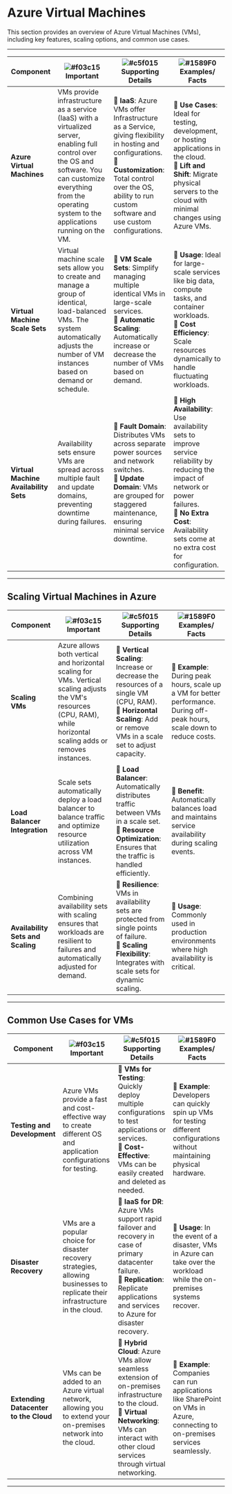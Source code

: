 # Azure Virtual Machines

This section provides an overview of Azure Virtual Machines (VMs), including key features, scaling options, and common use cases.

---

| **Component**              | ![#f03c15](https://placehold.co/15x15/f03c15/f03c15.png) **Important** | ![#c5f015](https://placehold.co/15x15/c5f015/c5f015.png) **Supporting Details** | ![#1589F0](https://placehold.co/15x15/1589F0/1589F0.png) **Examples/ Facts** |
|----------------------------|----------------------------------|-----------------------------------------|----------------------------------------------|
| **Azure Virtual Machines** | VMs provide infrastructure as a service (IaaS) with a virtualized server, enabling full control over the OS and software. You can customize everything from the operating system to the applications running on the VM. | 🔹 **IaaS**: Azure VMs offer Infrastructure as a Service, giving flexibility in hosting and configurations. <br> 🔹 **Customization**: Total control over the OS, ability to run custom software and use custom configurations. | 🔹 **Use Cases**: Ideal for testing, development, or hosting applications in the cloud. <br> 🔹 **Lift and Shift**: Migrate physical servers to the cloud with minimal changes using Azure VMs. |
| **Virtual Machine Scale Sets** | Virtual machine scale sets allow you to create and manage a group of identical, load-balanced VMs. The system automatically adjusts the number of VM instances based on demand or schedule. | 🔹 **VM Scale Sets**: Simplify managing multiple identical VMs in large-scale services. <br> 🔹 **Automatic Scaling**: Automatically increase or decrease the number of VMs based on demand. | 🔹 **Usage**: Ideal for large-scale services like big data, compute tasks, and container workloads. <br> 🔹 **Cost Efficiency**: Scale resources dynamically to handle fluctuating workloads. |
| **Virtual Machine Availability Sets** | Availability sets ensure VMs are spread across multiple fault and update domains, preventing downtime during failures. | 🔹 **Fault Domain**: Distributes VMs across separate power sources and network switches. <br> 🔹 **Update Domain**: VMs are grouped for staggered maintenance, ensuring minimal service downtime. | 🔹 **High Availability**: Use availability sets to improve service reliability by reducing the impact of network or power failures. <br> 🔹 **No Extra Cost**: Availability sets come at no extra cost for configuration. |

---

## Scaling Virtual Machines in Azure

| **Component**              | ![#f03c15](https://placehold.co/15x15/f03c15/f03c15.png) **Important** | ![#c5f015](https://placehold.co/15x15/c5f015/c5f015.png) **Supporting Details** | ![#1589F0](https://placehold.co/15x15/1589F0/1589F0.png) **Examples/ Facts** |
|----------------------------|----------------------------------|-----------------------------------------|----------------------------------------------|
| **Scaling VMs**            | Azure allows both vertical and horizontal scaling for VMs. Vertical scaling adjusts the VM's resources (CPU, RAM), while horizontal scaling adds or removes instances. | 🔹 **Vertical Scaling**: Increase or decrease the resources of a single VM (CPU, RAM). <br> 🔹 **Horizontal Scaling**: Add or remove VMs in a scale set to adjust capacity. | 🔹 **Example**: During peak hours, scale up a VM for better performance. During off-peak hours, scale down to reduce costs. |
| **Load Balancer Integration** | Scale sets automatically deploy a load balancer to balance traffic and optimize resource utilization across VM instances. | 🔹 **Load Balancer**: Automatically distributes traffic between VMs in a scale set. <br> 🔹 **Resource Optimization**: Ensures that the traffic is handled efficiently. | 🔹 **Benefit**: Automatically balances load and maintains service availability during scaling events. |
| **Availability Sets and Scaling** | Combining availability sets with scaling ensures that workloads are resilient to failures and automatically adjusted for demand. | 🔹 **Resilience**: VMs in availability sets are protected from single points of failure. <br> 🔹 **Scaling Flexibility**: Integrates with scale sets for dynamic scaling. | 🔹 **Usage**: Commonly used in production environments where high availability is critical. |

---

## Common Use Cases for VMs

| **Component**              | ![#f03c15](https://placehold.co/15x15/f03c15/f03c15.png) **Important** | ![#c5f015](https://placehold.co/15x15/c5f015/c5f015.png) **Supporting Details** | ![#1589F0](https://placehold.co/15x15/1589F0/1589F0.png) **Examples/ Facts** |
|----------------------------|----------------------------------|-----------------------------------------|----------------------------------------------|
| **Testing and Development** | Azure VMs provide a fast and cost-effective way to create different OS and application configurations for testing. | 🔹 **VMs for Testing**: Quickly deploy multiple configurations to test applications or services. <br> 🔹 **Cost-Effective**: VMs can be easily created and deleted as needed. | 🔹 **Example**: Developers can quickly spin up VMs for testing different configurations without maintaining physical hardware. |
| **Disaster Recovery**      | VMs are a popular choice for disaster recovery strategies, allowing businesses to replicate their infrastructure in the cloud. | 🔹 **IaaS for DR**: Azure VMs support rapid failover and recovery in case of primary datacenter failure. <br> 🔹 **Replication**: Replicate applications and services to Azure for disaster recovery. | 🔹 **Usage**: In the event of a disaster, VMs in Azure can take over the workload while the on-premises systems recover. |
| **Extending Datacenter to the Cloud** | VMs can be added to an Azure virtual network, allowing you to extend your on-premises network into the cloud. | 🔹 **Hybrid Cloud**: Azure VMs allow seamless extension of on-premises infrastructure to the cloud. <br> 🔹 **Virtual Networking**: VMs can interact with other cloud services through virtual networking. | 🔹 **Example**: Companies can run applications like SharePoint on VMs in Azure, connecting to on-premises services seamlessly. |

---
